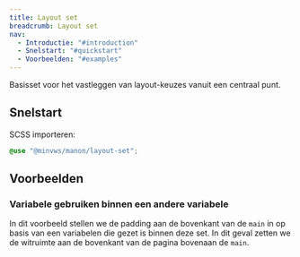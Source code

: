 ```yaml
---
title: Layout set
breadcrumb: Layout set
nav:
  - Introductie: "#introduction"
  - Snelstart: "#quickstart"
  - Voorbeelden: "#examples"
---
```


<p class="introduction">Basisset voor het vastleggen van layout-keuzes vanuit een centraal punt.</p>

<h2 id="quickstart">Snelstart</h2>

SCSS importeren:

```scss
@use "@minvws/manon/layout-set";
```

<h2 id="examples">Voorbeelden</h2>

### Variabele gebruiken binnen een andere variabele

In dit voorbeeld stellen we de padding aan de bovenkant van de `main` in op
basis van een variabelen die gezet is binnen deze set. In dit geval zetten we de
witruimte aan de bovenkant van de pagina bovenaan de `main`.
